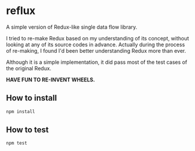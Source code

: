 # reflux
A simple version of Redux-like single data flow library.


I tried to re-make Redux based on my understanding of its concept, without looking at any of its source codes in advance.
Actually during the process of re-making, I found I'd been better understanding Redux more than ever.


Although it is a simple implementation, it did pass most of the test cases of the original Redux.


**HAVE FUN TO RE-INVENT WHEELS.**

## How to install
```sh
npm install
```

## How to test
```sh
npm test
```
